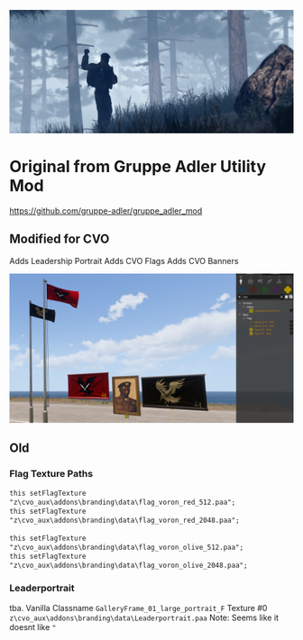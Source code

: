 ![alt text](/img/readme/107410_20240909020706_1_edit.png)

# Original from Gruppe Adler Utility Mod
https://github.com/gruppe-adler/gruppe_adler_mod

## Modified for CVO
Adds Leadership Portrait
Adds CVO Flags
Adds CVO Banners

![Preview of CVO Branding](/img/readme/branding.png)


## Old
### Flag Texture Paths
```sqf 
this setFlagTexture "z\cvo_aux\addons\branding\data\flag_voron_red_512.paa";
this setFlagTexture "z\cvo_aux\addons\branding\data\flag_voron_red_2048.paa";

this setFlagTexture "z\cvo_aux\addons\branding\data\flag_voron_olive_512.paa";
this setFlagTexture "z\cvo_aux\addons\branding\data\flag_voron_olive_2048.paa";
```

### Leaderportrait
tba. 
Vanilla Classname  `GalleryFrame_01_large_portrait_F`
Texture #0 `z\cvo_aux\addons\branding\data\Leaderportrait.paa`
Note: Seems like it doesnt like `"`

